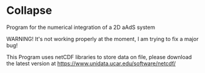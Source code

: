 # Collapse
Program for the numerical integration of a 2D aAdS system

WARNING! It's not working properly at the moment, I am trying to fix a major bug!

This Program uses netCDF libraries to store data on file, please download the latest version at https://www.unidata.ucar.edu/software/netcdf/
